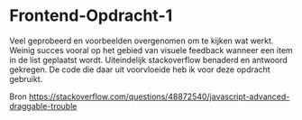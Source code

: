 # Frontend-Opdracht-1

Veel geprobeerd en voorbeelden overgenomen om te kijken wat werkt. 
Weinig succes vooral op het gebied van visuele feedback wanneer een item in de list geplaatst wordt. 
Uiteindelijk stackoverflow benaderd en antwoord gekregen. De code die daar uit voorvloeide heb ik voor deze opdracht gebruikt.

Bron
https://stackoverflow.com/questions/48872540/javascript-advanced-draggable-trouble
